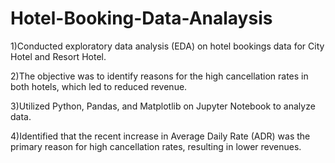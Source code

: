 # Hotel-Booking-Data-Analaysis

1)Conducted exploratory data analysis (EDA) on hotel bookings data for City Hotel and Resort Hotel.

2)The objective was to identify reasons for the high cancellation rates in both hotels, which led to reduced revenue.

3)Utilized Python, Pandas, and Matplotlib on Jupyter Notebook to analyze data.

4)Identified that the recent increase in Average Daily Rate (ADR) was the primary reason for high cancellation rates, resulting in lower revenues.
